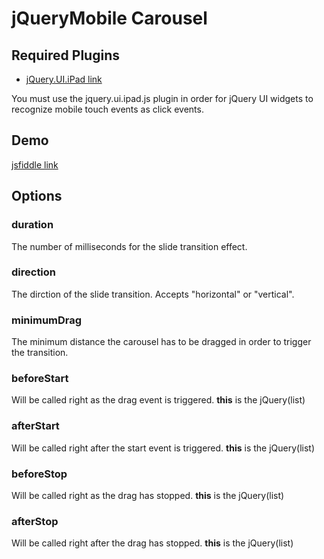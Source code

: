 # jQueryMobile Carousel

## Required Plugins

  * [jQuery.UI.iPad link](https://code.google.com/p/jquery-ui-for-ipad-and-iphone/source/browse/trunk/jquery.ui.ipad.js)

You must use the jquery.ui.ipad.js plugin in order for jQuery UI widgets to recognize mobile touch events as click events.

## Demo

[jsfiddle link](http://jsfiddle.net/blackdynamo/yxhzU/)

## Options

### duration

The number of milliseconds for the slide transition effect.

### direction

The dirction of the slide transition. Accepts "horizontal" or "vertical".

### minimumDrag

The minimum distance the carousel has to be dragged in order to trigger the transition.

### beforeStart

Will be called right as the drag event is triggered. 
**this** is the jQuery(list)

### afterStart

Will be called right after the start event is triggered.
**this** is the jQuery(list)

### beforeStop

Will be called right as the drag has stopped.
**this** is the jQuery(list)

### afterStop

Will be called right after the drag has stopped.
**this** is the jQuery(list)
